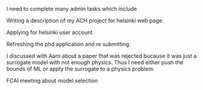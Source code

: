 I need to complete many admin tasks which include

Writing a description of my ACH project for helsinki web page.

Applying for helsinki user account

Refreshing the phd application and re submitting. 

I discussed with Aaro about a paper that was rejected bucause it was just a surrogate model with not enough physics. Thus I need either push the bounds of ML or apply the surrogate to a physics problem. 

FCAI meeting about model selection

